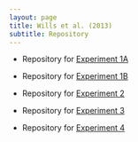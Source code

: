 ```yaml
---
layout: page
title: Wills et al. (2013)
subtitle: Repository
---
```


- Repository for [Experiment 1A](http://www.willslab.org.uk/exe5/index.html)

- Repository for [Experiment 1B](http://www.willslab.org.uk/exe6/index.html)

- Repository for [Experiment 2](http://www.willslab.org.uk/exe7/index.html)

- Repository for [Experiment 3](http://www.willslab.org.uk/exe8/index.html)

- Repository for [Experiment 4](http://www.willslab.org.uk/exe9/index.html)





